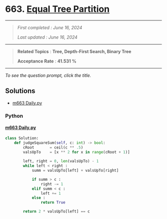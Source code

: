 # 663. [Equal Tree Partition](<https://leetcode.com/problems/equal-tree-partition>)

------

> *First completed : June 16, 2024*
>
> *Last updated : June 16, 2024*


------

> **Related Topics** : **Tree, Depth-First Search, Binary Tree**
>
> **Acceptance Rate** : **41.531 %**


------

*To see the question prompt, click the title.*

## Solutions

- [m663 Daily.py](<../my-submissions/m663 Daily.py>)
### Python
#### [m663 Daily.py](<../my-submissions/m663 Daily.py>)
```Python
class Solution:
    def judgeSquareSum(self, c: int) -> bool:
        cRoot       = ceil(c ** .5)
        valsUpTo    = [x ** 2 for x in range(cRoot + 1)]
        
        left, right = 0, len(valsUpTo) - 1
        while left < right :
            summ = valsUpTo[left] + valsUpTo[right]

            if summ > c :
                right -= 1
            elif summ < c :
                left += 1
            else :
                return True

        return 2 * valsUpTo[left] == c
```

